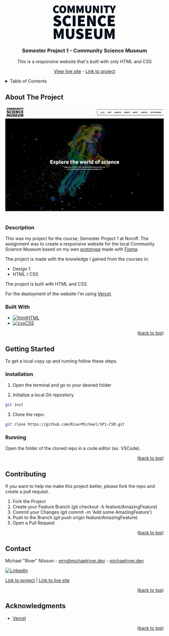 <a id="readme-top"></a>

<!-- PROJECT LOGO -->
<br />
<div align="center">
  <a href="https://github.com/RiverMichael/SP1-CSM">
    <img src="images/csm_logo.png" alt="Logo" width="200" height="">
  </a>

<h3>Semester Project 1 - Community Science Museum</h3>
<p>This is a responsive website that's built with only HTML and CSS</p>

<a href="https://csm.michaelriver.dev">View live site</a> - <a href="https://github.com/RiverMichael/SP1-CSM"> Link to project</a>

</div>

<!-- TABLE OF CONTENTS -->
<details>
  <summary>Table of Contents</summary>
  <ol>
    <li>
      <a href="#about-the-project">About The Project</a>
      <ul>
        <li><a href="#description">Description</a>
        <li><a href="#built-with">Built With</a></li>
      </ul>
    </li>
    <li>
      <a href="#getting-started">Getting Started</a>
      <ul>
        <li><a href="#installation">Installation</a></li>
        <li><a href="#running">Running</R></li>
      </ul>
    </li>
    <li><a href="#contributing">Contributing</a></li>
    <li><a href="#contact">Contact</a></li>
    <li><a href="#acknowledgments">Acknowledgments</a></li>
  </ol>
</details>

<!-- ABOUT THE PROJECT -->

## About The Project

[![CSM Screen Shot][product-screenshot]][live-site]

### Description

This was my project for the course; Semester Project 1 at Noroff. The assignment was to create a responsive website for the local Community Science Museum based on my own [prototype][figma-link] made with [Figma](https://www.figma.com).

The project is made with the knowledge I gained from the courses in:

- Design 1
- HTML / CSS

The project is built with HTML and CSS.

For the deployment of the website I'm using [Vercel](https://www.vercel.com).

### Built With

- <a href="https://developer.mozilla.org/en-US/docs/Web/HTML"><img src="https://raw.githubusercontent.com/rahuldkjain/github-profile-readme-generator/master/src/images/icons/FrontendDevelopment/html.svg" alt="html" height="30" width="40">HTML</a>
- <a href="https://developer.mozilla.org/en-US/docs/Web/CSS" target="_blank"><img src="https://raw.githubusercontent.com/rahuldkjain/github-profile-readme-generator/master/src/images/icons/FrontendDevelopment/css.svg" alt="css" height="30" width="40">CSS</a>

<p align="right">(<a href="#readme-top">back to top</a>)</p>

<!-- GETTING STARTED -->

## Getting Started

To get a local copy up and running follow these steps.

<!-- INSTALLATION -->

### Installation

1. Open the terminal and go to your desired folder

2. Initialize a local Git repository

```sh
git init
```

3. Clone the repo:

```sh
git clone https://github.com/RiverMichael/SP1-CSM.git
```

### Running

Open the folder of the cloned repo in a code editor (ex. VSCode).

<p align="right">(<a href="#readme-top">back to top</a>)</p>

<!-- CONTRIBUTING -->

## Contributing

If you want to help me make this project better, please fork the repo and create a pull request.

1. Fork the Project
2. Create your Feature Branch (git checkout -b feature/AmazingFeature)
3. Commit your Changes (git commit -m 'Add some AmazingFeature')
4. Push to the Branch (git push origin feature/AmazingFeature)
5. Open a Pull Request

<p align="right">(<a href="#readme-top">back to top</a>)</p>

<!-- CONTACT -->

## Contact

Michael "River" Nilsson - [mrn@michaelriver.dev](mailto:mrn@michaelriver.dev) - [michaelriver.dev](https://www.michaelriver.dev)

[![LinkedIn][linkedin-shield]][linkedin-url]

[Link to project][github-repo] | [Link to live site][live-site]

<p align="right">(<a href="#readme-top">back to top</a>)</p>

<!-- AACKNOWLEDGMENTS -->

## Acknowledgments

- [Vercel](https://www.vercel.com)

<p align="right">(<a href="#readme-top">back to top</a>)</p>

<!-- MARKDOWN LINKS & IMAGES -->

[github-repo]: https://github.com/RiverMichael/SP1-CSM
[live-site]: https://csm.michaelriver.dev
[product-screenshot]: images/screenshot.jpg
[figma-link]: https://www.figma.com/file/EMeX95FbA7THpPUjTVR1xV/CSM-|-Semester-Project-1
[linkedin-shield]: https://img.shields.io/badge/-LinkedIn-black.svg?style=for-the-badge&logo=linkedin&colorB=555
[linkedin-url]: https://www.linkedin.com/in/michaelrivernilsson
